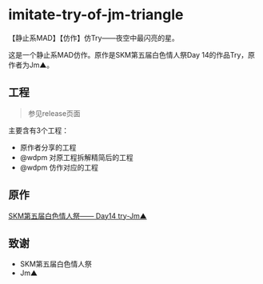 # imitate-try-of-jm-triangle

【静止系MAD】【仿作】仿Try——夜空中最闪亮的星。

这是一个静止系MAD仿作。原作是SKM第五届白色情人祭Day 14的作品Try，原作者为Jm▲。


## 工程
> 参见release页面

主要含有3个工程：
- 原作者分享的工程
- @wdpm 对原工程拆解精简后的工程
- @wdpm 仿作对应的工程

## 原作
[SKM第五届白色情人祭—— Day14 try-Jm▲](https://www.bilibili.com/video/BV1Ex411c7A6?p=17)

## 致谢
- SKM第五届白色情人祭
- Jm▲

